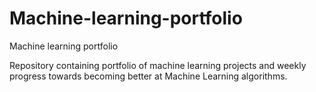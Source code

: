 # Machine-learning-portfolio
Machine learning portfolio

Repository containing portfolio of machine learning projects and weekly progress towards becoming better at Machine Learning algorithms.

